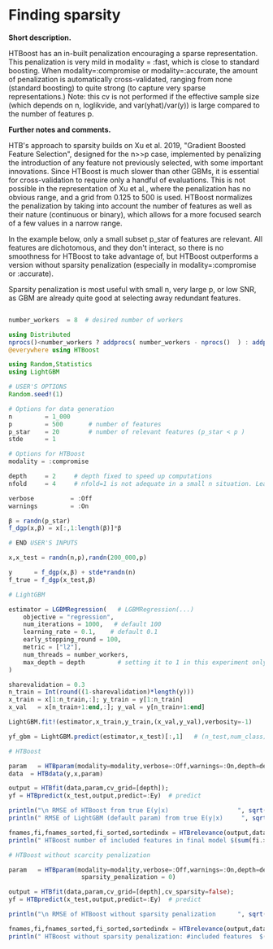 
# Finding sparsity

**Short description.**

HTBoost has an in-built penalization encouraging a sparse representation.
This penalization is very mild in modality = :fast, which is close to standard boosting. 
When modality=:compromise or modality=:accurate, the amount of penalization is automatically cross-validated, ranging
from none (standard boosting) to quite strong (to capture very sparse representations.)
Note: this cv is not performed if the effective sample size (which depends on n, loglikvide, and var(yhat)/var(y))
is large compared to the number of features p.

**Further notes and comments.**

HTB's approach to sparsity builds on Xu et al. 2019, "Gradient Boosted Feature Selection", designed for the n>>p case, 
implemented by penalizing the introduction of any feature not previously selected, with some important innovations. 
Since HTBoost is much slower than other GBMs, it is essential for cross-validation to require only a handful
of evaluations. This is not possible in the representation of Xu et al., where the penalization has no obvious
range, and a grid from 0.125 to 500 is used. HTBoost normalizes the penalization by taking into
account the number of features as well as their nature (continuous or binary), which allows for a more focused search
of a few values in a narrow range. 

In the example below, only a small subset p_star of features are relevant.
All features are dichotomous, and they don't interact, so there is no smoothness for 
HTBoost to take advantage of, but HTBoost outperforms a version without
sparsity penalization (especially in modality=:compromise or :accurate).

Sparsity penalization is most useful with small n, very large p, or low SNR, as
GBM are already quite good at selecting away redundant features. 

```julia 

number_workers  = 8  # desired number of workers

using Distributed
nprocs()<number_workers ? addprocs( number_workers - nprocs()  ) : addprocs(0)
@everywhere using HTBoost

using Random,Statistics
using LightGBM

# USER'S OPTIONS 
Random.seed!(1)

# Options for data generation 
n         = 1_000
p         = 500       # number of features 
p_star    = 20        # number of relevant features (p_star < p )
stde      = 1            

# Options for HTBoost
modality = :compromise  

depth     = 2     # depth fixed to speed up computations
nfold     = 4     # nfold=1 is not adequate in a small n situation. Leave at default (4)

verbose          = :Off
warnings         = :On

β = randn(p_star)
f_dgp(x,β) = x[:,1:length(β)]*β

# END USER'S INPUTS 

x,x_test = randn(n,p),randn(200_000,p)    

y      = f_dgp(x,β) + stde*randn(n)
f_true = f_dgp(x_test,β)

# LightGBM

estimator = LGBMRegression(   # LGBMRegression(...)
    objective = "regression",
    num_iterations = 1000,   # default 100
    learning_rate = 0.1,    # default 0.1
    early_stopping_round = 100,  
    metric = ["l2"],
    num_threads = number_workers,
    max_depth = depth         # setting it to 1 in this experiment only 
)

sharevalidation = 0.3
n_train = Int(round((1-sharevalidation)*length(y)))
x_train = x[1:n_train,:]; y_train = y[1:n_train]
x_val   = x[n_train+1:end,:]; y_val = y[n_train+1:end]

LightGBM.fit!(estimator,x_train,y_train,(x_val,y_val),verbosity=-1)

yf_gbm = LightGBM.predict(estimator,x_test)[:,1]   # (n_test,num_class) 

# HTBoost

param   = HTBparam(modality=modality,verbose=:Off,warnings=:On,depth=depth,nfold=nfold)
data  = HTBdata(y,x,param)

output = HTBfit(data,param,cv_grid=[depth]);
yf = HTBpredict(x_test,output,predict=:Ey)  # predict

println("\n RMSE of HTBoost from true E(y|x)                   ", sqrt(mean((yf-f_true).^2)) )
println(" RMSE of LightGBM (default param) from true E(y|x)     ", sqrt(mean((yf_gbm-f_true).^2)) )

fnames,fi,fnames_sorted,fi_sorted,sortedindx = HTBrelevance(output,data,verbose=false);
println(" HTBoost number of included features in final model $(sum(fi.>0))")

# HTBoost without scarcity penalization

param   = HTBparam(modality=modality,verbose=:Off,warnings=:On,depth=depth,nfold=nfold,
                    sparsity_penalization = 0)

output = HTBfit(data,param,cv_grid=[depth],cv_sparsity=false);
yf = HTBpredict(x_test,output,predict=:Ey)  # predict

println("\n RMSE of HTBoost without sparsity penalization      ", sqrt(mean((yf-f_true).^2)) )

fnames,fi,fnames_sorted,fi_sorted,sortedindx = HTBrelevance(output,data,verbose=false);
println(" HTBoost without sparsity penalization: #included features  $(sum(fi.>0))")

```